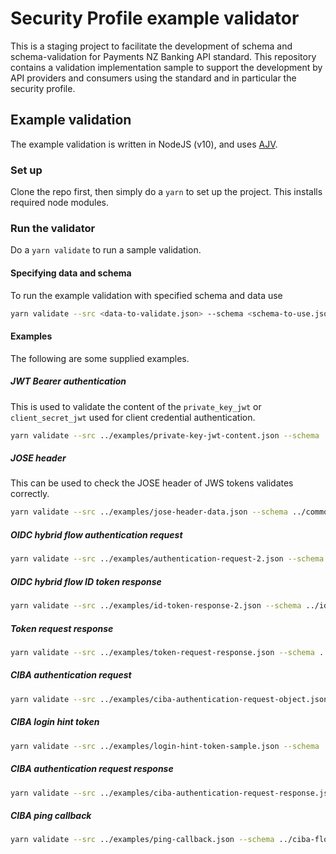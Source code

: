 # Security Profile example validator

This is a staging project to facilitate the development of schema and schema-validation for Payments NZ Banking API standard.  This repository contains a validation implementation sample to support the development by API providers and consumers using the standard and in particular the security profile.

## Example validation

The example validation is written in NodeJS (v10), and uses [AJV](https://ajv.js.org/).  

### Set up

Clone the repo first, then simply do a `yarn` to set up the project.  This installs required node modules.  

### Run the validator

Do a `yarn validate` to run a sample validation.

#### Specifying data and schema

To run the example validation with specified schema and data use

```bash
yarn validate --src <data-to-validate.json> --schema <schema-to-use.jsom>
```

#### Examples

The following are some supplied examples.

##### JWT Bearer authentication

This is used to validate the content of the `private_key_jwt` or `client_secret_jwt` used for client credential authentication.

```bash
yarn validate --src ../examples/private-key-jwt-content.json --schema ../client-authentication/jwt-bearer-auth-schema.json
```

##### JOSE header

This can be used to check the JOSE header of JWS tokens validates correctly.

```bash
yarn validate --src ../examples/jose-header-data.json --schema ../common/JOSE-header-schema.json
```

##### OIDC hybrid flow authentication request

```bash
yarn validate --src ../examples/authentication-request-2.json --schema ../hybrid-flow/authentication-request-schema.json
```

##### OIDC hybrid flow ID token response

```bash
yarn validate --src ../examples/id-token-response-2.json --schema ../id-token/id-token-body-schema.json
```

##### Token request response

```bash
yarn validate --src ../examples/token-request-response.json --schema ../ciba-flow/token-request-response-schema.json
```

##### CIBA authentication request

```bash
yarn validate --src ../examples/ciba-authentication-request-object.json --schema ../ciba-flow/CIBA-authentication-request-object-schema.json
```

##### CIBA login hint token

```bash
yarn validate --src ../examples/login-hint-token-sample.json --schema ../ciba-flow/CIBA-login-hint-token-schema.json
```

##### CIBA authentication request response

```bash
yarn validate --src ../examples/ciba-authentication-request-response.json --schema ../ciba-flow/CIBA-authentication-request-response-schema.json
```

##### CIBA ping callback

```bash
yarn validate --src ../examples/ping-callback.json --schema ../ciba-flow/CIBA-ping-callback-schema.json
```
